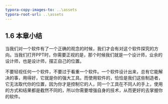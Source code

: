 ```yaml
---
typora-copy-images-to: ..\assets
typora-root-url: ..\assets
---
```


## **1.6** **本章小结**

当我们对一个软件有了一个正确的观念的时候，我们才会有对这个软件探究的方向。当我们打开PPT时，你需要正视的是，那个时候我们就是一个设计师，业余的设计师，也是设计师，摆正自己的位置。

不要轻视任何一个软件，不要过于看重一个软件。一个软件设计出来，总有它能解决的事，用得好，它就是你的强大工具。而使用软件的，恰恰是我们这些制造者，它无法取代你的位置，因为你才是控制它的人，同一个工具在不同人的手上，使用的方式和结果都是截然不同的，所以你需要增强自身的技术，从而更好的去掌握你的软件。

